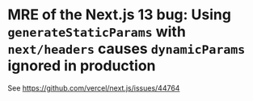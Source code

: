# MRE of the Next.js 13 bug: Using `generateStaticParams` with `next/headers` causes `dynamicParams` ignored in production

See https://github.com/vercel/next.js/issues/44764
